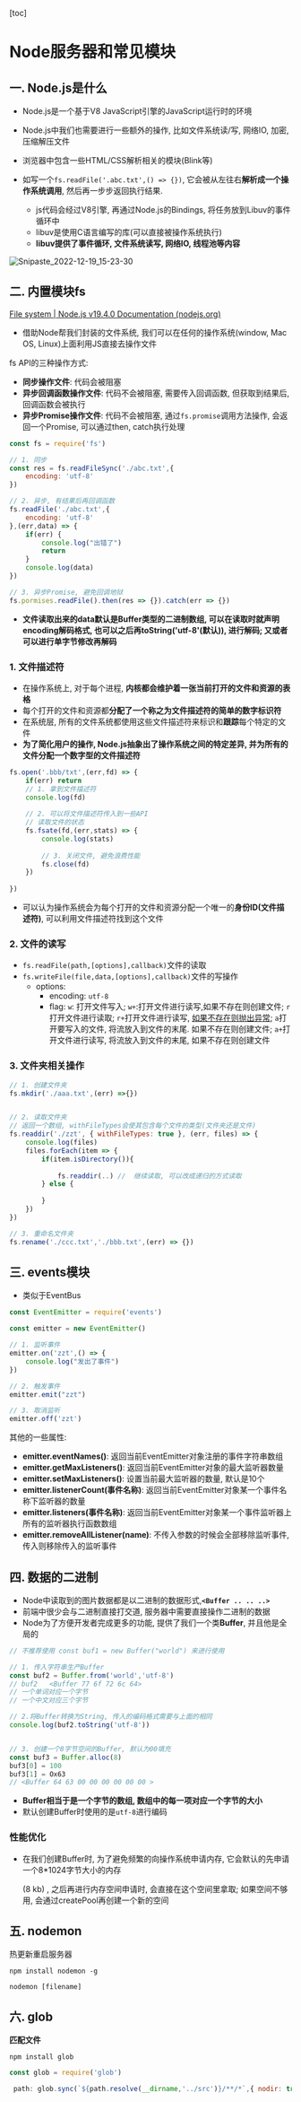 [toc]

# Node服务器和常见模块

## 一. Node.js是什么

- Node.js是一个基于V8 JavaScript引擎的JavaScript运行时的环境
- Node.js中我们也需要进行一些额外的操作, 比如文件系统读/写, 网络IO, 加密, 压缩解压文件
- 浏览器中包含一些HTML/CSS解析相关的模块(Blink等)



- 如写一个`fs.readFile('.abc.txt',() => {})`, 它会被从左往右**解析成一个操作系统调用**, 然后再一步步返回执行结果.
  - js代码会经过V8引擎, 再通过Node.js的Bindings, 将任务放到Libuv的事件循环中
  - libuv是使用C语言编写的库(可以直接被操作系统执行)
  - **libuv提供了事件循环, 文件系统读写, 网络IO, 线程池等内容**

![Snipaste_2022-12-19_15-23-30](.\图片\Snipaste_2022-12-19_15-23-30.png)



## 二. 内置模块fs

[File system | Node.js v19.4.0 Documentation (nodejs.org)](https://nodejs.org/docs/latest/api/fs.html)

- 借助Node帮我们封装的文件系统, 我们可以在任何的操作系统(window, Mac OS, Linux)上面利用JS直接去操作文件

fs API的三种操作方式:

- **同步操作文件**: 代码会被阻塞
- **异步回调函数操作文件**: 代码不会被阻塞, 需要传入回调函数, 但获取到结果后, 回调函数会被执行
- **异步Promise操作文件**: 代码不会被阻塞, 通过`fs.promise`调用方法操作, 会返回一个Promise, 可以通过then, catch执行处理



```js
const fs = require('fs')

// 1. 同步
const res = fs.readFileSync('./abc.txt',{
    encoding: 'utf-8'
})

// 2. 异步, 有结果后再回调函数
fs.readFile('./abc.txt',{
    encoding: 'utf-8'
},(err,data) => {
    if(err) {
        console.log("出错了")
        return
    }
    console.log(data)
})

// 3. 异步Promise, 避免回调地狱
fs.pormises.readFile().then(res => {}).catch(err => {})
```

- **文件读取出来的data默认是Buffer类型的二进制数组, 可以在读取时就声明encoding解码格式, 也可以之后再toString('utf-8'(默认)), 进行解码;  又或者可以进行单字节修改再解码**



### 1. 文件描述符

- 在操作系统上, 对于每个进程, **内核都会维护着一张当前打开的文件和资源的表格**
- 每个打开的文件和资源都**分配了一个称之为文件描述符的简单的数字标识符**
- 在系统层, 所有的文件系统都使用这些文件描述符来标识和**跟踪**每个特定的文件
- **为了简化用户的操作, Node.js抽象出了操作系统之间的特定差异, 并为所有的文件分配一个数字型的文件描述符**



```js
fs.open('.bbb/txt',(err,fd) => {
    if(err) return
    // 1. 拿到文件描述符
    console.log(fd)
    
    // 2. 可以将文件描述符传入到一些API
    // 读取文件的状态
    fs.fsate(fd,(err,stats) => {
        console.log(stats)
        
        // 3. 关闭文件, 避免浪费性能
        fs.close(fd)
    })
    
})
```

- 可以认为操作系统会为每个打开的文件和资源分配一个唯一的**身份ID(文件描述符)**, 可以利用文件描述符找到这个文件



### 2. 文件的读写

- `fs.readFile(path,[options],callback)`文件的读取
- `fs.writeFile(file,data,[options],callback)`文件的写操作
  - options:
    - encoding: `utf-8`
    - flag:  `w`: 打开文件写入; `w+`:打开文件进行读写,如果不存在则创建文件; `r`打开文件进行读取; `r+`打开文件进行读写, <u>如果不存在则抛出异常</u>; `a`打开要写入的文件, 将流放入到文件的末尾. 如果不存在则创建文件;  `a+`打开文件进行读写, 将流放入到文件的末尾, 如果不存在则创建文件



### 3. 文件夹相关操作

```js
// 1. 创建文件夹
fs.mkdir('./aaa.txt',(err) =>{})


// 2. 读取文件夹
// 返回一个数组, withFileTypes会使其包含每个文件的类型(文件夹还是文件)
fs.readdir('./zzt', { withFileTypes: true }, (err, files) => {
    console.log(files)
    files.forEach(item => {
        if(item.isDirectory()){
            
            fs.readdir(..) //  继续读取, 可以改成递归的方式读取
        } else {
            
        }
    })
})

// 3. 重命名文件夹
fs.rename('./ccc.txt','./bbb.txt',(err) => {})
```





## 三. events模块

- 类似于EventBus



```js
const EventEmitter = require('events')

const emitter = new EventEmitter()

// 1. 监听事件
emitter.on('zzt',() => {
    console.log("发出了事件")
})

// 2. 触发事件
emitter.emit("zzt")

// 3. 取消监听
emitter.off('zzt')
```

其他的一些属性:

- **emitter.eventNames()**: 返回当前EventEmitter对象注册的事件字符串数组
- **emitter.getMaxListeners()**: 返回当前EventEmitter对象的最大监听器数量
- **emitter.setMaxListeners()**: 设置当前最大监听器的数量, 默认是10个
- **emitter.listenerCount(事件名称)**: 返回当前EventEmitter对象某一个事件名称下监听器的数量
- **emitter.listeners(事件名称)**: 返回当前EventEmitter对象某一个事件监听器上所有的监听器执行函数数组
- **emitter.removeAllListener(name)**: 不传入参数的时候会全部移除监听事件, 传入则移除传入的监听事件





## 四. 数据的二进制

- Node中读取到的图片数据都是以二进制的数据形式,**`<Buffer .. .. ..>`**
- 前端中很少会与二进制直接打交道, 服务器中需要直接操作二进制的数据
- Node为了方便开发者完成更多的功能, 提供了我们一个类**Buffer**, 并且他是全局的



```js
// 不推荐使用 const buf1 = new Buffer("world") 来进行使用

// 1. 传入字符串生产Buffer
const buf2 = Buffer.from('world','utf-8')
// buf2   <Buffer 77 6f 72 6c 64>
// 一个单词对应一个字节
// 一个中文对应三个字节

// 2.将Buffer转换为String, 传入的编码格式需要与上面的相同
console.log(buf2.toString('utf-8'))


// 3. 创建一个8字节空间的Buffer, 默认为00填充
const buf3 = Buffer.alloc(8)
buf3[0] = 100
buf3[1] = Ox63
// <Buffer 64 63 00 00 00 00 00 00 >
```

- **Buffer相当于是一个字节的数组, 数组中的每一项对应一个字节的大小**
- 默认创建Buffer时使用的是`utf-8`进行编码

### 性能优化

- 在我们创建Buffer时, 为了避免频繁的向操作系统申请内存, 它会默认的先申请一个8*1024字节大小的内存

  (8 kb) , 之后再进行内存空间申请时, 会直接在这个空间里拿取; 如果空间不够用, 会通过createPool再创建一个新的空间



## 五. nodemon

热更新重启服务器

```shell
npm install nodemon -g

nodemon [filename]
```



## 六. glob

**匹配文件**

```shell
npm install glob
```

```js
const glob = require('glob')

 path: glob.sync(`${path.resolve(__dirname,'../src')}/**/*`,{ nodir: true })
```

